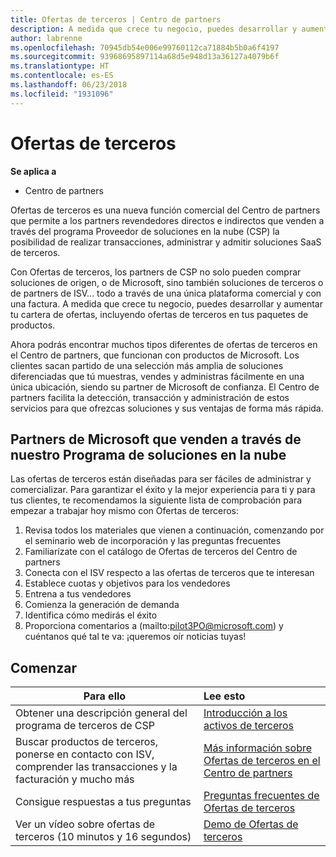 ```yaml
---
title: Ofertas de terceros | Centro de partners
description: A medida que crece tu negocio, puedes desarrollar y aumentar tu cartera de ofertas, incluidas las ofertas de terceros en los paquetes de producto.
author: labrenne
ms.openlocfilehash: 70945db54e006e99760112ca71884b5b0a6f4197
ms.sourcegitcommit: 93968695897114a68d5e948d13a36127a4079b6f
ms.translationtype: HT
ms.contentlocale: es-ES
ms.lasthandoff: 06/23/2018
ms.locfileid: "1931096"
---
```

# <a name="third-party-offers"></a>Ofertas de terceros 

**Se aplica a**

- Centro de partners

Ofertas de terceros es una nueva función comercial del Centro de partners que permite a los partners revendedores directos e indirectos que venden a través del programa Proveedor de soluciones en la nube (CSP) la posibilidad de realizar transacciones, administrar y admitir soluciones SaaS de terceros.  

Con Ofertas de terceros, los partners de CSP no solo pueden comprar soluciones de origen, o de Microsoft, sino también soluciones de terceros o de partners de ISV... todo a través de una única plataforma comercial y con una factura.  A medida que crece tu negocio, puedes desarrollar y aumentar tu cartera de ofertas, incluyendo ofertas de terceros en tus paquetes de productos. 

Ahora podrás encontrar muchos tipos diferentes de ofertas de terceros en el Centro de partners, que funcionan con productos de Microsoft. Los clientes sacan partido de una selección más amplia de soluciones diferenciadas que tú muestras, vendes y administras fácilmente en una única ubicación, siendo su partner de Microsoft de confianza. El Centro de partners facilita la detección, transacción y administración de estos servicios para que ofrezcas soluciones y sus ventajas de forma más rápida.

## <a name="microsoft-partners-that-sell-through-our-cloud-solutions-program"></a>Partners de Microsoft que venden a través de nuestro Programa de soluciones en la nube

Las ofertas de terceros están diseñadas para ser fáciles de administrar y comercializar.  Para garantizar el éxito y la mejor experiencia para ti y para tus clientes, te recomendamos la siguiente lista de comprobación para empezar a trabajar hoy mismo con Ofertas de terceros:

1. Revisa todos los materiales que vienen a continuación, comenzando por el seminario web de incorporación y las preguntas frecuentes
2. Familiarízate con el catálogo de Ofertas de terceros del Centro de partners
3. Conecta con el ISV respecto a las ofertas de terceros que te interesan
4. Establece cuotas y objetivos para los vendedores
5. Entrena a tus vendedores
6. Comienza la generación de demanda
7. Identifica cómo medirás el éxito
8. Proporciona comentarios a (mailto:pilot3PO@microsoft.com) y cuéntanos qué tal te va: ¡queremos oír noticias tuyas!

## <a name="get-started"></a>Comenzar 

|**Para ello**   |**Lee esto**   |
|------------------|:--------------------|
|Obtener una descripción general del programa de terceros de CSP  |[Introducción a los activos de terceros]( http://assetsprod.microsoft.com/mpn/third-party-offers-overview.pptx)|
|Buscar productos de terceros, ponerse en contacto con ISV, comprender las transacciones y la facturación y mucho más| [Más información sobre Ofertas de terceros en el Centro de partners](third-party-help.md) |
|Consigue respuestas a tus preguntas| [Preguntas frecuentes de Ofertas de terceros](http://assetsprod.microsoft.com/mpn/third-party-offers-faq.docx) |
|Ver un vídeo sobre ofertas de terceros (10 minutos y 16 segundos)   |[Demo de Ofertas de terceros](http://assetsprod.microsoft.com/mpn/third-party-offers-demo.wma)|


